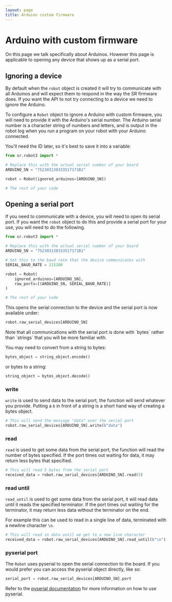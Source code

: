 ```yaml
---
layout: page
title: Arduino custom firmware
---
```


# Arduino with custom firmware

<div class="info" markdown="1">
On this page we talk specifically about Arduinos.
However this page is applicable to opening any device that shows up as a serial port.
</div>


## Ignoring a device

By default when the `robot` object is created it will try to communicate with all Arduinos and will expect them to respond in the way the SR firmware does.
If you want the API to not try connecting to a device we need to *ignore* the Arduino.

To configure a `Robot` object to ignore a Arduino with custom firmware, you will need to provide it with the Arduino's serial number.
The Arduino serial number is a character string of numbers and letters, and is output in the robot log when you run a program on your robot with your
Arduino connected.

You'll need the ID later, so it's best to save it into a variable:

~~~~~ python
from sr.robot3 import *

# Replace this with the actual serial number of your board
ARDUINO_SN = "752303138333517171B1"

robot = Robot(ignored_arduinos=[ARDUINO_SN])

# The rest of your code
~~~~~


## Opening a serial port

If you need to communicate with a device, you will need to open its serial port.
If you want the `robot` object to do this and provide a serial port for your use, you will need to do the following.

~~~~~ python
from sr.robot3 import *

# Replace this with the actual serial number of your board
ARDUINO_SN = "752303138333517171B1"

# Set this to the baud rate that the device communicates with
SERIAL_BAUD_RATE = 115200

robot = Robot(
    ignored_arduinos=[ARDUINO_SN],
    raw_ports=[(ARDUINO_SN, SERIAL_BAUD_RATE)]
)

# The rest of your code
~~~~~

This opens the serial connection to the device and the serial port is now available under:

~~~~~ python
robot.raw_serial_devices[ARDUINO_SN]
~~~~~

<div class="info" markdown="1">
Note that all communications with the serial port is done with `bytes` rather than `strings` that you will be more familiar with.

You may need to convert from a string to bytes:

~~~~~ python
bytes_object = string_object.encode()
~~~~~

or bytes to a string:

~~~~~ python
string_object = bytes_object.decode()
~~~~~
</div>


### write

`write` is used to send data to the serial port, the function will send whatever you provide.
Putting a `b` in front of a string is a short hand way of creating a bytes object.

~~~~~ python
# This will send the message "data" over the serial port
robot.raw_serial_devices[ARDUINO_SN].write(b"data")
~~~~~


### read

`read` is used to get some data from the serial port, the function will read the number of bytes specified.
If the port times out waiting for data, it may return less bytes that specified.

~~~~~ python
# This will read 5 bytes from the serial port
received_data = robot.raw_serial_devices[ARDUINO_SN].read(5)
~~~~~


### read until

`read_until` is used to get some data from the serial port, it will read data until it reads the specified terminator.
If the port times out waiting for the terminator, it may return less data without the terminator on the end.

For example this can be used to read in a single line of data, terminated with a newline character `\n`.

~~~~~ python
# This will read in data until we get to a new line character
received_data = robot.raw_serial_devices[ARDUINO_SN].read_until(b"\n")
~~~~~


### pyserial port

The `Robot` uses pyserial to open the serial connection to the board.
If you would prefer you can access the pyserial object directly, like so:

~~~~~ python
serial_port = robot.raw_serial_devices[ARDUINO_SN].port
~~~~~

Refer to the [pyserial documentation](https://pyserial.readthedocs.org/en/latest/) for more information on how to use pyserial.
